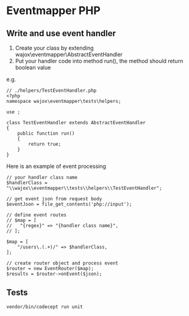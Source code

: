 # Eventmapper PHP

## Write and use event handler
1. Create your class by extending wajox\eventmapper\AbstractEventHandler
2. Put your handler code into method run(), the method should return boolean value

e.g.
```
// ./helpers/TestEventHandler.php
<?php
namespace wajox\eventmapper\tests\helpers;

use ;

class TestEventHandler extends AbstractEventHandler
{
    public function run()
    {
        return true;
    }
}
```
Here is an example of event processing

```
// your handler class name
$handlerClass = "\\wajox\\eventmapper\\tests\\helpers\\TestEventHandler";

// get event json from request body
$eventJson = file_get_contents('php://input');

// define event routes
// $map = [
//   "{regex}" => "{handler class name}",
// ];

$map = [
    "/users\.(.+)/" => $handlerClass,
];

// create router object and process event
$router = new EventRouter($map);
$results = $router->onEvent($json);
```

## Tests
```
vendor/bin/codecept run unit
```